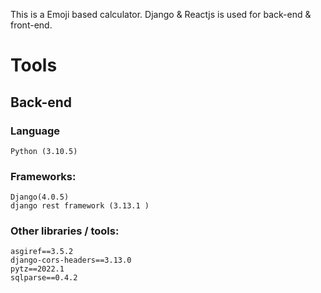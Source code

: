 ﻿This is a Emoji based calculator. Django & Reactjs is used for back-end & front-end.
# Tools
## Back-end
### Language
	Python (3.10.5)

### Frameworks:
	Django(4.0.5)
	django rest framework (3.13.1 )
	
### Other libraries / tools:
	asgiref==3.5.2
	django-cors-headers==3.13.0
	pytz==2022.1
	sqlparse==0.4.2

